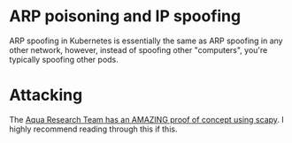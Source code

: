 # ARP poisoning and IP spoofing
ARP spoofing in Kubernetes is essentially the same as ARP spoofing in any other network, however, instead of spoofing other "computers", you're typically spoofing other pods. 

# Attacking
The [Aqua Research Team has an AMAZING proof of concept using scapy](https://www.aquasec.com/blog/dns-spoofing-kubernetes-clusters/). I highly recommend reading through this if this.